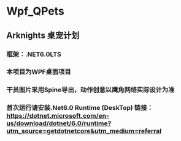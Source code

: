 # Wpf_QPets
## Arknights 桌宠计划
### 框架：.NET6.0LTS 
### 本项目为WPF桌面项目
### 干员图片采用Spine导出，动作创意以鹰角网络实际设计为准
### 首次运行请安装.Net6.0 Runtime (DeskTop) 链接：https://dotnet.microsoft.com/en-us/download/dotnet/6.0/runtime?utm_source=getdotnetcore&utm_medium=referral
